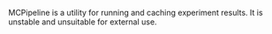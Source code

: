 MCPipeline is a utility for running and caching experiment results. It is unstable
and unsuitable for external use.